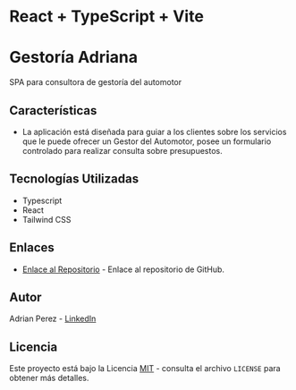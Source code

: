 # React + TypeScript + Vite

# Gestoría Adriana

SPA para consultora de gestoría del automotor

## Características

- La aplicación está diseñada para guiar a los clientes sobre los servicios que le puede ofrecer un Gestor del Automotor, posee un formulario controlado para realizar consulta sobre presupuestos.

## Tecnologías Utilizadas

- Typescript
- React
- Tailwind CSS

## Enlaces

- [Enlace al Repositorio](https://github.com/adrian4058/GestoriaDeploy) - Enlace al repositorio de GitHub.

## Autor

Adrian Perez - [LinkedIn]((https://www.linkedin.com/in/adrian4058))

## Licencia

Este proyecto está bajo la Licencia [MIT](https://opensource.org/licenses/MIT) - consulta el archivo `LICENSE` para obtener más detalles.


